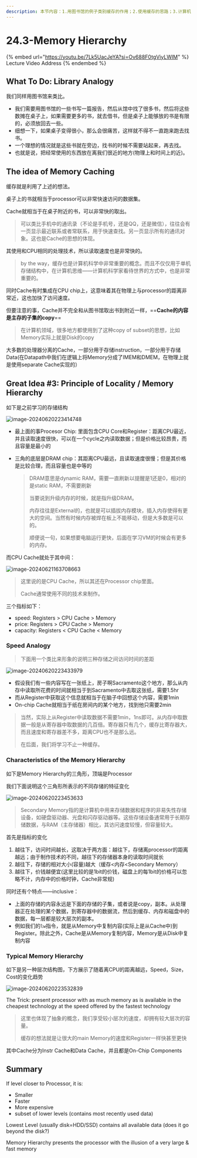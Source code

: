 ```yaml
---
description: 本节内容：1.用图书馆的例子类别缓存的作用；2.使用缓存的思路；3.计算机存储的层次结构；
---
```


# 24.3-Memory Hierarchy

{% embed url="https://youtu.be/7Lk5UacJeYA?si=Ov688F0tgViyLWIM" %}
Lecture Video Address
{% endembed %}

## What To Do: Library Analogy

我们同样用图书馆来类比。

- 我们需要用图书馆的一些书写一篇报告，然后从馆中找了很多书，然后将这些数摊在桌子上，如果需要更多的书，就去借书，但是桌子上能够放的书是有限的，必须放回去一些。
- 细想一下，如果桌子变得很小，那么会很痛苦，这样就不得不一直跑来跑去找书。
- 一个理想的情况就是这些书就在旁边，找书的时候不需要站起来，再去找。
- 也就是说，把经常使用的东西放在离我们很近的地方(物理上和时间上的近)。

## The idea of Memory Caching

缓存就是利用了上述的想法。

桌子上的书就相当于processor可以非常快速访问的数据集。

Cache就相当于在桌子附近的书，可以非常快的取出。

> 可以类比手机中的通讯录（不论是手机号，还是QQ，还是微信），往往会有一页显示最近联系或者常联系，用于快速查找。另一页显示所有的通讯对象。这也是Cache的思想的体现。

其使用和CPU相同的处理技术，所以读取速度也是非常快的。

> by the way，缓存也是计算机科学中非常重要的概念。而且不仅仅用于单机存储结构中，在计算机思维——计算机科学家看待世界的方式中，也是非常重要的。

同时Cache有时集成在CPU chip上，这意味着其在物理上与processor的距离非常近，这也加快了访问速度。

但要注意的事，Cache并不完全和从图书馆取出书到附近一样，==**Cache的内容是主存的子集的copy**==

> 在计算机领域，很多地方都使用到了这种copy of subset的思想，比如Memory实际上就是Disk的copy

大多数的处理器分离的Cache，一部分用于存储instruction，一部分用于存储Data(在Datapath中我们在逻辑上将Memory分成了IMEM和DMEM，在物理上就是使用separate Cache实现的）

## Great Idea #3: Principle of Locality / Memory Hierarchy

如下是之前学习的存储结构

![image-20240620223414748](.image/image-20240620223414748.png)

- 最上面的事Procesor Chip: 里面包含CPU Core和Register：距离CPU最近，并且读取速度很快，可以在一个cycle之内读取数据；但是价格比较昂贵，而且容量是最小的

- 三角的底层是DRAM chip：其距离CPU最远，且读取速度很慢；但是其价格是比较合理，而且容量也是中等的

    > DRAM意思是dynamic RAM，需要一直刷新以提醒是1还是0，相对的是static RAM，不需要刷新
    >
    > 当要说到升级内存的时候，就是指升级DRAM。
    >
    > 内存往往是External的，也就是可以插拔内存模块，插入内存使得有更大的空间。当然有时候内存被焊在板上不能移动，但是大多数是可以的。
    >
    > 顺便说一句，如果想要电脑运行更快，后面在学习VM的时候会有更多的内存。

而CPU Cache就处于其中间：

![image-20240621163708663](.image/image-20240621163708663.png)

> 这里说的是CPU Cache，所以其还在Processor chip里面。
>
> Cache通常使用不同的技术来制作。

三个指标如下：

- speed: Registers > CPU Cache > Memory
- price: Registers > CPU Cache > Memory
- capacity: Registers < CPU Cache < Memory

### Speed Analogy

> 下面用一个类比来形象的说明三种存储之间访问时间的差距

![image-20240620223433979](.image/image-20240620223433979.png)

- 假设我们有一些内容写在一张纸上，房子啊Sacramento这个地方，那么从内存中读取所花费的时间就相当于到Sacramento中去取这张纸，需要1.5hr
- 而从Register中获取这个信息就相当于在脑子中回想这个内容，需要1min
- On-chip Cache就相当于纸在房间内的某个地方，找到他只需要2min

> 当然，实际上从Register中读取数据不需要1min，1ns即可。从内存中取数据一般是从寄存器中取数据的几百倍。寄存器只有几个，缓存比寄存器大，而且速度和寄存器差不多，距离CPU也不是那么远。
>
> 在后面，我们将学习不止一种缓存。

### Characteristics of the Memory Hierarchy

如下是Memory Hierarchy的三角形，顶端是Processor

我们下面说明这个三角形所表示的不同存储的特征变化

![image-20240620223453633](.image/image-20240620223453633.png)

> Secondary Memory指的是计算机中用来存储数据和程序的非易失性存储设备，如硬盘驱动器、光盘和闪存驱动器等。这些存储设备通常用于长期存储数据，与RAM（主存储器）相比，其访问速度较慢，但容量较大。

首先是指标的变化

1. 越往下，访问时间越长，这取决于两方面：越往下，存储离processor的距离越远；由于制作技术的不同，越往下的存储器本身的读取时间就长
2. 越往下，存储的相对大小(容量)越大（缓存<内存<Secondary Memory）
3. 越往下，价钱越便宜(这里比较的是1bit的价钱，磁盘上的每1bit的价格可以忽略不计，内存中的价格时钟，Cache非常规)

同时还有个特点——inclusive：

- 上面的存储的内容永远是下面的存储的子集，或者说是copy，副本。从处理器正在处理的某个数据，到寄存器中的数据流，然后到缓存、内存和磁盘中的数据，每一层都是较大层次的副本。
- 例如我们的`lw`指令，就是从Memory中复制内容(实际上是从Cache中)到Register。除此之外，Cache是从Memory复制内容，Memory是从Disk中复制内容

### Typical Memory Hierarchy

如下是另一种层次结构图，下方展示了随着离CPU的距离越远，Speed，Size，Cost的变化趋势

![image-20240620223532839](.image/image-20240620223532839.png)

The Trick: present processor with as much memory as is available in the cheapest technology at the speed offered by the fastest technology

> 这里也体现了抽象的概念，我们享受较小层次的速度，却拥有较大层次的容量。
>
> 缓存的想法就是让很大的main Memory的速度和Register一样快甚至更快

其中Cache分为Instr Cache和Data Cache，并且都是On-Chip Components

## Summary

If level closer to Processor, it is:

- Smaller
- Faster
- More expensive
- subset of lower levels (contains most recently used data)

Lowest Level (usually disk=HDD/SSD) contains all available data (does it go beyond the disk?)

Memory Hierarchy presents the processor with the illusion of a very large & fast memory
